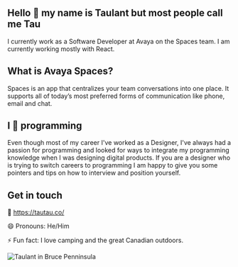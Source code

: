 ## Hello 👋 my name is Taulant but most people call me Tau
I currently work as a Software Developer at Avaya on the Spaces team. I am currently working mostly with React.

## What is Avaya Spaces?
Spaces is an app that centralizes your team conversations into one place. It supports all of today’s most preferred forms of communication like phone, email and chat.

## I 💚 programming
Even though most of my career I've worked as a Designer, I've always had a passion for programming and looked for ways to integrate my programming knowledge when I was designing digital products. If you are a designer who is trying to switch careers to programming I am happy to give you some pointers and tips on how to interview and position yourself. 

## Get in touch

🔗 https://tautau.co/

😄 Pronouns: He/Him

⚡  Fun fact: I love camping and the great Canadian outdoors.

![Taulant in Bruce Penninsula](https://tautau.co/assets/images/tautau.gif)

<!--
**taulant/taulant** is a ✨ _special_ ✨ repository because its `README.md` (this file) appears on your GitHub profile.


-->

